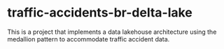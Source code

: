 # traffic-accidents-br-delta-lake
This is a project that implements a data lakehouse architecture using the medallion pattern to accommodate traffic accident data.
